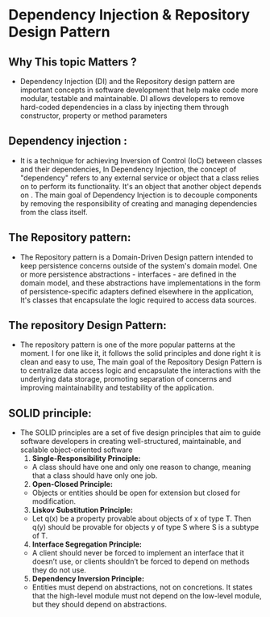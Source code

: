  # Dependency Injection & Repository Design Pattern 
 ## Why This topic Matters ?
 + Dependency Injection (DI) and the Repository design pattern are important concepts in software development that help make code more modular, testable and maintainable. DI allows developers to remove hard-coded dependencies in a class by injecting them through constructor, property or method parameters 

 ## Dependency injection :
 + It is a technique for achieving Inversion of Control (IoC) between classes and their dependencies, In Dependency Injection, the concept of "dependency" refers to any external service or object that a class relies on to perform its functionality. It's an object that another object depends on . The main goal of Dependency Injection is to decouple components by removing the responsibility of creating and managing dependencies from the class itself.

 ## The Repository pattern:
 + The Repository pattern is a Domain-Driven Design pattern intended to keep persistence concerns outside of the system's domain model. One or more persistence abstractions - interfaces - are defined in the domain model, and these abstractions have implementations in the form of persistence-specific adapters defined elsewhere in the application, It's classes that encapsulate the logic required to access data sources.

 ## The repository Design Pattern:
 + The repository pattern is one of the more popular patterns at the moment. I for one like it, it follows the solid principles and done right it is clean and easy to use, The main goal of the Repository Design Pattern is to centralize data access logic and encapsulate the interactions with the underlying data storage, promoting separation of concerns and improving maintainability and testability of the application.

 ## SOLID principle:
 + The SOLID principles are a set of five design principles that aim to guide software developers in creating well-structured, maintainable, and scalable object-oriented software 
    1. **Single-Responsibility Principle:**
    + A class should have one and only one reason to change, meaning that a class should have only one job.
    2. **Open-Closed Principle:**
    + Objects or entities should be open for extension but closed for modification.
    3. **Liskov Substitution Principle:**
    + Let q(x) be a property provable about objects of x of type T. Then q(y) should be provable for objects y of type S where S is a subtype of T.
    4. **Interface Segregation Principle:**
    + A client should never be forced to implement an interface that it doesn’t use, or clients shouldn’t be forced to depend on methods they do not use.
    5. **Dependency Inversion Principle:**
    + Entities must depend on abstractions, not on concretions. It states that the high-level module must not depend on the low-level module, but they should depend on abstractions.
